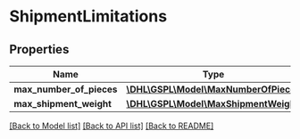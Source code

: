 # ShipmentLimitations

## Properties
Name | Type | Description | Notes
------------ | ------------- | ------------- | -------------
**max_number_of_pieces** | [**\DHL\GSPL\Model\MaxNumberOfPieces**](MaxNumberOfPieces.md) |  | [optional] 
**max_shipment_weight** | [**\DHL\GSPL\Model\MaxShipmentWeight**](MaxShipmentWeight.md) |  | [optional] 

[[Back to Model list]](../README.md#documentation-for-models) [[Back to API list]](../README.md#documentation-for-api-endpoints) [[Back to README]](../README.md)



